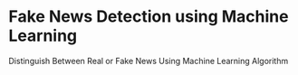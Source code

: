 # Fake News Detection using  Machine Learning 
 Distinguish Between Real or Fake News Using Machine Learning Algorithm
